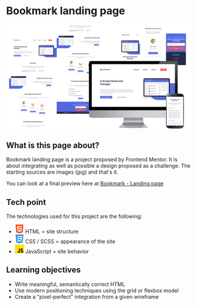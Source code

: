 # Bookmark landing page

![alt text](./assets/design/Bookmark_pres1.png)

## What is this page about?

Bookmark landing page is a project proposed by Frontend Mentor. 
It is about integrating as well as possible a design proposed as a challenge.
The starting sources are images (jpg) and that's it.

You can look at a final preview here at [Bookmark - Landing page](https://loaw.github.io/bookmark-landing-page/)

## Tech point
The technologies used for this project are the following: 
- <img src="./assets/images/html-5.png" alt="html icon" width='5%'> HTML = site structure
- <img src="./assets/images/css-3.png" alt="html icon" width='5%'> CSS / SCSS = appearance of the site
- <img src="./assets/images/js.png" alt="html icon" width='5%'> JavaScript = site behavior

## Learning objectives
- Write meaningful, semantically correct HTML
- Use modern positioning techniques using the grid or flexbox model
- Create a "pixel-perfect" integration from a given wireframe
